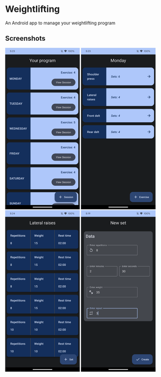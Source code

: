 # Weightlifting
An Android app to manage your weightlifting program


## Screenshots


<p float="left">
  <img src="https://github.com/mrxx0/weightlifting/blob/main/screenshots/mainscreen.png" width="240" height="520">
  <img src="https://github.com/mrxx0/weightlifting/blob/main/screenshots/sessiondetails.png" width="240" height="520">
  <img src="https://github.com/mrxx0/weightlifting/blob/main/screenshots/exercisedetails.png" width="240" height="520">
  <img src="https://github.com/mrxx0/weightlifting/blob/main/screenshots/setdata.png" width="240" height="520">
</p>
